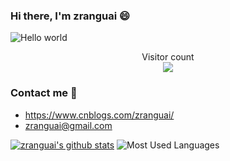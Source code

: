 ### Hi there, I'm zranguai 😄

<img src="https://raw.githubusercontent.com/sagar-viradiya/sagar-viradiya/master/resources/banner.png" alt="Hello world">

<p align="center"> 
  Visitor count<br>
  <img src="https://profile-counter.glitch.me/zranguai/count.svg" />
</p>


<!--
**zranguai/zranguai** is a ✨ _special_ ✨ repository because its `README.md` (this file) appears on your GitHub profile.
Here are some ideas to get you started:

- 🔭 I’m currently working on ...
- 🌱 I’m currently learning ...
- 👯 I’m looking to collaborate on ...
- 🤔 I’m looking for help with ...
- 💬 Ask me about ...
- 📫 How to reach me: ...
- 😄 Pronouns: ...
- ⚡ Fun fact: ...
-->
### Contact me 💬
+ <https://www.cnblogs.com/zranguai/>
+ <zranguai@gmail.com>

[![zranguai's github stats](https://github-readme-stats.vercel.app/api?username=zranguai)](https://github.com/zranguai/github-readme-stats)
![Most Used Languages](https://github-readme-stats.vercel.app/api/top-langs/?username=zranguai&theme=light&layout=compact)
